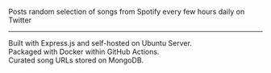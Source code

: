 Posts random selection of songs from Spotify every few hours daily on Twitter
<hr>

Built with Express.js and self-hosted on Ubuntu Server.<br>
Packaged with Docker within GitHub Actions.<br>
Curated song URLs stored on MongoDB.<br>